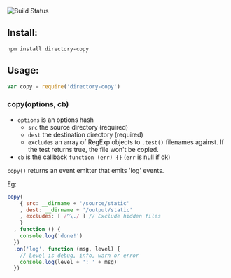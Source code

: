 ![Build Status](https://travis-ci.org/bengourley/node-directory-copy.png?branch=master)

## Install:

```
npm install directory-copy
```

## Usage:

```js
var copy = require('directory-copy')
```

### copy(options, cb)

- `options` is an options hash
  - `src` the source directory (required)
  - `dest` the destination directory (required)
  - `excludes` an array of RegExp objects to `.test()` filenames
    against. If the test returns true, the file won't be copied.
- `cb` is the callback `function (err) {}` (`err` is null if ok)

`copy()` returns an event emitter that emits 'log' events.

Eg:
```js
copy(
    { src: __dirname + '/source/static'
    , dest: __dirname + '/output/static'
    , excludes: [ /^\./ ] // Exclude hidden files
    }
  , function () {
    console.log('done!')
  })
  .on('log', function (msg, level) {
    // Level is debug, info, warn or error
    console.log(level + ': ' + msg)
  })
```